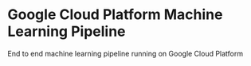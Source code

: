 # Google Cloud Platform Machine Learning Pipeline
End to end machine learning pipeline running on Google Cloud Platform
